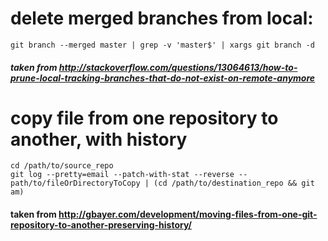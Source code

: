 
# delete merged branches from local:
```
git branch --merged master | grep -v 'master$' | xargs git branch -d
```
#####  taken from http://stackoverflow.com/questions/13064613/how-to-prune-local-tracking-branches-that-do-not-exist-on-remote-anymore

# copy file from one repository to another, with history
```
cd /path/to/source_repo
git log --pretty=email --patch-with-stat --reverse -- path/to/fileOrDirectoryToCopy | (cd /path/to/destination_repo && git am)
```
#### taken from http://gbayer.com/development/moving-files-from-one-git-repository-to-another-preserving-history/
